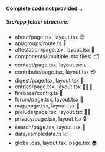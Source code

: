 #### Complete code not provided...

##### Src/app folder structure:
- about/page.tsx, layout.tsx 😌
- api/groups/route.ts 📡
- attestation/page.tsx, layout.tsx 📖
- components/(multiple .tsx files) 🗂️
- contact/page.tsx, layout.tsx 📞
- contribute/page.tsx, layout.tsx 💳
- digest/page.tsx, layout.tsx 📨
- entries/page.tsx, layout.tsx 👩🏾‍💻
- firebase/config.ts 📀
- forum/page.tsx, layout.tsx 🌉
- map/page.tsx, layout.tsx 🗾
- prelude/page.tsx, layout.tsx 👋🏾
- privacy/page.tsx, layout.tsx 🔒
- search/page.tsx, layout.tsx 🔎
- data/sampledata.ts 📈
- global.css, layout.tsx, page.tsx 🏠

